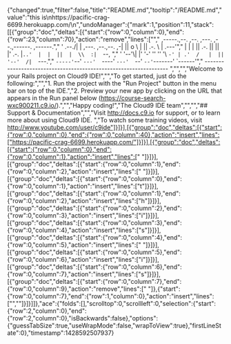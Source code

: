 {"changed":true,"filter":false,"title":"README.md","tooltip":"/README.md","value":"this is\nhttps://pacific-crag-6699.herokuapp.com/\n","undoManager":{"mark":1,"position":11,"stack":[[{"group":"doc","deltas":[{"start":{"row":0,"column":0},"end":{"row":23,"column":70},"action":"remove","lines":["","     ,-----.,--.                  ,--. ,---.   ,--.,------.  ,------.","    '  .--./|  | ,---. ,--.,--. ,-|  || o   \\  |  ||  .-.  \\ |  .---'","    |  |    |  || .-. ||  ||  |' .-. |`..'  |  |  ||  |  \\  :|  `--, ","    '  '--'\\|  |' '-' ''  ''  '\\ `-' | .'  /   |  ||  '--'  /|  `---.","     `-----'`--' `---'  `----'  `---'  `--'    `--'`-------' `------'","    ----------------------------------------------------------------- ","","","Welcome to your Rails project on Cloud9 IDE!","","To get started, just do the following:","","1. Run the project with the \"Run Project\" button in the menu bar on top of the IDE.","2. Preview your new app by clicking on the URL that appears in the Run panel below (https://course-search-wxc900211.c9.io/).","","Happy coding!","The Cloud9 IDE team","","","## Support & Documentation","","Visit http://docs.c9.io for support, or to learn more about using Cloud9 IDE. ","To watch some training videos, visit http://www.youtube.com/user/c9ide"]}]}],[{"group":"doc","deltas":[{"start":{"row":0,"column":0},"end":{"row":0,"column":40},"action":"insert","lines":["https://pacific-crag-6699.herokuapp.com/"]}]}],[{"group":"doc","deltas":[{"start":{"row":0,"column":0},"end":{"row":0,"column":1},"action":"insert","lines":[" "]}]}],[{"group":"doc","deltas":[{"start":{"row":0,"column":1},"end":{"row":0,"column":2},"action":"insert","lines":[" "]}]}],[{"group":"doc","deltas":[{"start":{"row":0,"column":0},"end":{"row":0,"column":1},"action":"insert","lines":["t"]}]}],[{"group":"doc","deltas":[{"start":{"row":0,"column":1},"end":{"row":0,"column":2},"action":"insert","lines":["h"]}]}],[{"group":"doc","deltas":[{"start":{"row":0,"column":2},"end":{"row":0,"column":3},"action":"insert","lines":["i"]}]}],[{"group":"doc","deltas":[{"start":{"row":0,"column":3},"end":{"row":0,"column":4},"action":"insert","lines":["s"]}]}],[{"group":"doc","deltas":[{"start":{"row":0,"column":4},"end":{"row":0,"column":5},"action":"insert","lines":[" "]}]}],[{"group":"doc","deltas":[{"start":{"row":0,"column":5},"end":{"row":0,"column":6},"action":"insert","lines":["i"]}]}],[{"group":"doc","deltas":[{"start":{"row":0,"column":6},"end":{"row":0,"column":7},"action":"insert","lines":["s"]}]}],[{"group":"doc","deltas":[{"start":{"row":0,"column":7},"end":{"row":0,"column":9},"action":"remove","lines":["  "]},{"start":{"row":0,"column":7},"end":{"row":1,"column":0},"action":"insert","lines":["",""]}]}]]},"ace":{"folds":[],"scrolltop":0,"scrollleft":0,"selection":{"start":{"row":2,"column":0},"end":{"row":2,"column":0},"isBackwards":false},"options":{"guessTabSize":true,"useWrapMode":false,"wrapToView":true},"firstLineState":0},"timestamp":1428592507937}